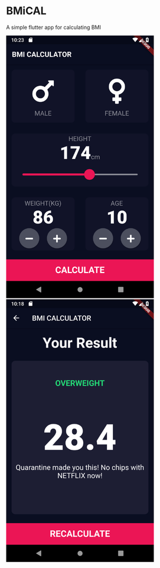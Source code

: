 # BMiCAL
A simple flutter app for calculating BMI


<img src="image/first.png" width="400" >
<img src="image/result.png" width="400">
